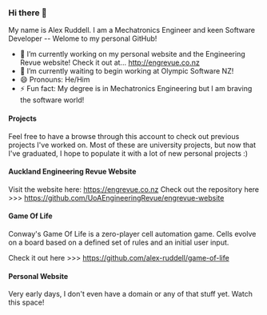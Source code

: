 ### Hi there 🌈

My name is Alex Ruddell. I am a Mechatronics Engineer and keen Software Developer -- Welome to my personal GitHub!

- 🔭 I’m currently working on my personal website and the Engineering Revue website! Check it out at... http://engrevue.co.nz
- 🌱 I’m currently waiting to begin working at Olympic Software NZ!
- 😄 Pronouns: He/Him
- ⚡ Fun fact: My degree is in Mechatronics Engineering but I am braving the software world!

#### Projects
Feel free to have a browse through this account to check out previous projects I've worked on. Most of these are university projects, but now that I've graduated, I hope to populate it with a lot of new personal projects :)

#### Auckland Engineering Revue Website
Visit the website here: https://engrevue.co.nz
Check out the repository here >>> https://github.com/UoAEngineeringRevue/engrevue-website

#### Game Of Life
Conway's Game Of Life is a zero-player cell automation game. Cells evolve on a board based on a defined set of rules and an initial user input. 

Check it out here >>> https://github.com/alex-ruddell/game-of-life

#### Personal Website
Very early days, I don't even have a domain or any of that stuff yet. Watch this space!
